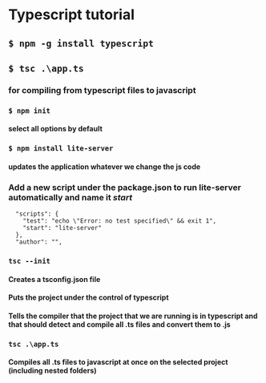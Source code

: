 # Typescript tutorial

## ``$ npm -g install typescript``

## ``$ tsc .\app.ts``

### for compiling from typescript files to javascript

### ``$ npm init``

#### select all options by default

### ``$ npm install lite-server``

#### updates the application whatever we change the js code

### Add a new script under the package.json to run lite-server automatically and name it *start*

```"main": "script.js",
  "scripts": {
    "test": "echo \"Error: no test specified\" && exit 1",
    "start": "lite-server"
  },
  "author": "",
```

### ``tsc --init``

#### Creates a tsconfig.json file

#### Puts the project under the control of typescript

#### Tells the compiler that the project that we are running is in typescript and that should detect and compile all .ts files and convert them to .js

### ``tsc .\app.ts``

#### Compiles all .ts files to javascript at once on the selected project (including nested folders)
